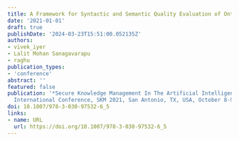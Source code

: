 ```yaml
---
title: A Framework for Syntactic and Semantic Quality Evaluation of Ontologies
date: '2021-01-01'
draft: true
publishDate: '2024-03-23T15:51:00.052135Z'
authors:
- vivek_iyer
- Lalit Mohan Sanagavarapu
- raghu
publication_types:
- 'conference'
abstract: ''
featured: false
publication: '*Secure Knowledge Management In The Artificial Intelligence Era - 9th
  International Conference, SKM 2021, San Antonio, TX, USA, October 8-9, 2021, Proceedings*'
doi: 10.1007/978-3-030-97532-6_5
links:
- name: URL
  url: https://doi.org/10.1007/978-3-030-97532-6_5
---
```


